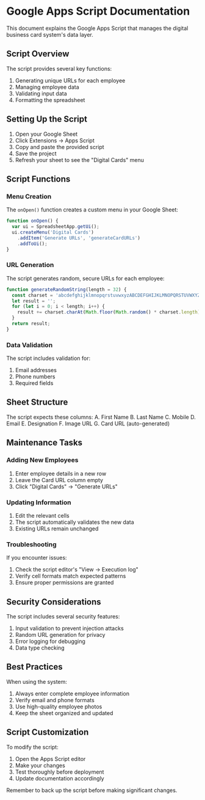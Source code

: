 # Google Apps Script Documentation

This document explains the Google Apps Script that manages the digital business card system's data layer.

## Script Overview

The script provides several key functions:
1. Generating unique URLs for each employee
2. Managing employee data
3. Validating input data
4. Formatting the spreadsheet

## Setting Up the Script

1. Open your Google Sheet
2. Click Extensions → Apps Script
3. Copy and paste the provided script
4. Save the project
5. Refresh your sheet to see the "Digital Cards" menu

## Script Functions

### Menu Creation
The `onOpen()` function creates a custom menu in your Google Sheet:
```javascript
function onOpen() {
  var ui = SpreadsheetApp.getUi();
  ui.createMenu('Digital Cards')
    .addItem('Generate URLs', 'generateCardURLs')
    .addToUi();
}
```

### URL Generation
The script generates random, secure URLs for each employee:
```javascript
function generateRandomString(length = 32) {
  const charset = 'abcdefghijklmnopqrstuvwxyzABCDEFGHIJKLMNOPQRSTUVWXYZ0123456789';
  let result = '';
  for (let i = 0; i < length; i++) {
    result += charset.charAt(Math.floor(Math.random() * charset.length));
  }
  return result;
}
```

### Data Validation
The script includes validation for:
1. Email addresses
2. Phone numbers
3. Required fields

## Sheet Structure

The script expects these columns:
A. First Name
B. Last Name
C. Mobile
D. Email
E. Designation
F. Image URL
G. Card URL (auto-generated)

## Maintenance Tasks

### Adding New Employees
1. Enter employee details in a new row
2. Leave the Card URL column empty
3. Click "Digital Cards" → "Generate URLs"

### Updating Information
1. Edit the relevant cells
2. The script automatically validates the new data
3. Existing URLs remain unchanged

### Troubleshooting

If you encounter issues:
1. Check the script editor's "View → Execution log"
2. Verify cell formats match expected patterns
3. Ensure proper permissions are granted

## Security Considerations

The script includes several security features:
1. Input validation to prevent injection attacks
2. Random URL generation for privacy
3. Error logging for debugging
4. Data type checking

## Best Practices

When using the system:
1. Always enter complete employee information
2. Verify email and phone formats
3. Use high-quality employee photos
4. Keep the sheet organized and updated

## Script Customization

To modify the script:
1. Open the Apps Script editor
2. Make your changes
3. Test thoroughly before deployment
4. Update documentation accordingly

Remember to back up the script before making significant changes.
